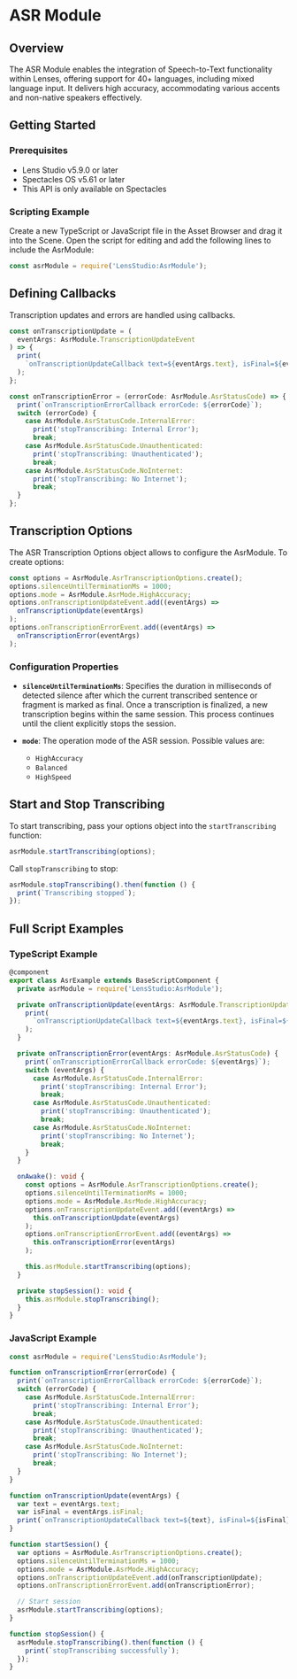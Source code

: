# ASR Module

## Overview

The ASR Module enables the integration of Speech-to-Text functionality within Lenses, offering support for 40+ languages, including mixed language input. It delivers high accuracy, accommodating various accents and non-native speakers effectively.

## Getting Started

### Prerequisites

- Lens Studio v5.9.0 or later
- Spectacles OS v5.61 or later
- This API is only available on Spectacles

### Scripting Example

Create a new TypeScript or JavaScript file in the Asset Browser and drag it into the Scene. Open the script for editing and add the following lines to include the AsrModule:

```javascript
const asrModule = require('LensStudio:AsrModule');
```

## Defining Callbacks

Transcription updates and errors are handled using callbacks.

```javascript
const onTranscriptionUpdate = (
  eventArgs: AsrModule.TranscriptionUpdateEvent
) => {
  print(
    `onTranscriptionUpdateCallback text=${eventArgs.text}, isFinal=${eventArgs.isFinal}`
  );
};

const onTranscriptionError = (errorCode: AsrModule.AsrStatusCode) => {
  print(`onTranscriptionErrorCallback errorCode: ${errorCode}`);
  switch (errorCode) {
    case AsrModule.AsrStatusCode.InternalError:
      print('stopTranscribing: Internal Error');
      break;
    case AsrModule.AsrStatusCode.Unauthenticated:
      print('stopTranscribing: Unauthenticated');
      break;
    case AsrModule.AsrStatusCode.NoInternet:
      print('stopTranscribing: No Internet');
      break;
  }
};
```

## Transcription Options

The ASR Transcription Options object allows to configure the AsrModule. To create options:

```javascript
const options = AsrModule.AsrTranscriptionOptions.create();
options.silenceUntilTerminationMs = 1000;
options.mode = AsrModule.AsrMode.HighAccuracy;
options.onTranscriptionUpdateEvent.add((eventArgs) =>
  onTranscriptionUpdate(eventArgs)
);
options.onTranscriptionErrorEvent.add((eventArgs) =>
  onTranscriptionError(eventArgs)
);
```

### Configuration Properties

- **`silenceUntilTerminationMs`**: Specifies the duration in milliseconds of detected silence after which the current transcribed sentence or fragment is marked as final. Once a transcription is finalized, a new transcription begins within the same session. This process continues until the client explicitly stops the session.

- **`mode`**: The operation mode of the ASR session. Possible values are:
  - `HighAccuracy`
  - `Balanced`
  - `HighSpeed`

## Start and Stop Transcribing

To start transcribing, pass your options object into the `startTranscribing` function:

```javascript
asrModule.startTranscribing(options);
```

Call `stopTranscribing` to stop:

```javascript
asrModule.stopTranscribing().then(function () {
  print(`Transcribing stopped`);
});
```

## Full Script Examples

### TypeScript Example

```typescript
@component
export class AsrExample extends BaseScriptComponent {
  private asrModule = require('LensStudio:AsrModule');

  private onTranscriptionUpdate(eventArgs: AsrModule.TranscriptionUpdateEvent) {
    print(
      `onTranscriptionUpdateCallback text=${eventArgs.text}, isFinal=${eventArgs.isFinal}`
    );
  }

  private onTranscriptionError(eventArgs: AsrModule.AsrStatusCode) {
    print(`onTranscriptionErrorCallback errorCode: ${eventArgs}`);
    switch (eventArgs) {
      case AsrModule.AsrStatusCode.InternalError:
        print('stopTranscribing: Internal Error');
        break;
      case AsrModule.AsrStatusCode.Unauthenticated:
        print('stopTranscribing: Unauthenticated');
        break;
      case AsrModule.AsrStatusCode.NoInternet:
        print('stopTranscribing: No Internet');
        break;
    }
  }

  onAwake(): void {
    const options = AsrModule.AsrTranscriptionOptions.create();
    options.silenceUntilTerminationMs = 1000;
    options.mode = AsrModule.AsrMode.HighAccuracy;
    options.onTranscriptionUpdateEvent.add((eventArgs) =>
      this.onTranscriptionUpdate(eventArgs)
    );
    options.onTranscriptionErrorEvent.add((eventArgs) =>
      this.onTranscriptionError(eventArgs)
    );

    this.asrModule.startTranscribing(options);
  }

  private stopSession(): void {
    this.asrModule.stopTranscribing();
  }
}
```

### JavaScript Example

```javascript
const asrModule = require('LensStudio:AsrModule');

function onTranscriptionError(errorCode) {
  print(`onTranscriptionErrorCallback errorCode: ${errorCode}`);
  switch (errorCode) {
    case AsrModule.AsrStatusCode.InternalError:
      print('stopTranscribing: Internal Error');
      break;
    case AsrModule.AsrStatusCode.Unauthenticated:
      print('stopTranscribing: Unauthenticated');
      break;
    case AsrModule.AsrStatusCode.NoInternet:
      print('stopTranscribing: No Internet');
      break;
  }
}

function onTranscriptionUpdate(eventArgs) {
  var text = eventArgs.text;
  var isFinal = eventArgs.isFinal;
  print(`onTranscriptionUpdateCallback text=${text}, isFinal=${isFinal}`);
}

function startSession() {
  var options = AsrModule.AsrTranscriptionOptions.create();
  options.silenceUntilTerminationMs = 1000;
  options.mode = AsrModule.AsrMode.HighAccuracy;
  options.onTranscriptionUpdateEvent.add(onTranscriptionUpdate);
  options.onTranscriptionErrorEvent.add(onTranscriptionError);

  // Start session
  asrModule.startTranscribing(options);
}

function stopSession() {
  asrModule.stopTranscribing().then(function () {
    print(`stopTranscribing successfully`);
  });
}
```
